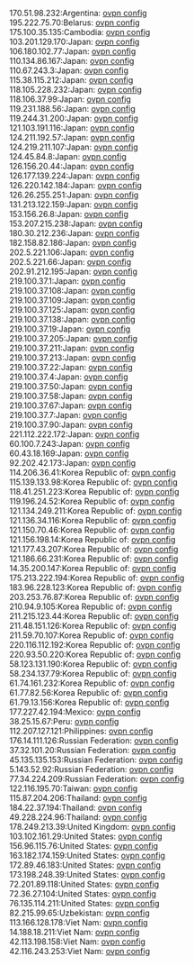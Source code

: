 170.51.98.232:Argentina: [ovpn config](vpn/170_51_98_232.ovpn)  
195.222.75.70:Belarus: [ovpn config](vpn/195_222_75_70.ovpn)  
175.100.35.135:Cambodia: [ovpn config](vpn/175_100_35_135.ovpn)  
103.201.129.170:Japan: [ovpn config](vpn/103_201_129_170.ovpn)  
106.180.102.77:Japan: [ovpn config](vpn/106_180_102_77.ovpn)  
110.134.86.167:Japan: [ovpn config](vpn/110_134_86_167.ovpn)  
110.67.243.3:Japan: [ovpn config](vpn/110_67_243_3.ovpn)  
115.38.115.212:Japan: [ovpn config](vpn/115_38_115_212.ovpn)  
118.105.228.232:Japan: [ovpn config](vpn/118_105_228_232.ovpn)  
118.106.37.99:Japan: [ovpn config](vpn/118_106_37_99.ovpn)  
119.231.188.56:Japan: [ovpn config](vpn/119_231_188_56.ovpn)  
119.244.31.200:Japan: [ovpn config](vpn/119_244_31_200.ovpn)  
121.103.191.116:Japan: [ovpn config](vpn/121_103_191_116.ovpn)  
124.211.192.57:Japan: [ovpn config](vpn/124_211_192_57.ovpn)  
124.219.211.107:Japan: [ovpn config](vpn/124_219_211_107.ovpn)  
124.45.84.8:Japan: [ovpn config](vpn/124_45_84_8.ovpn)  
126.156.20.44:Japan: [ovpn config](vpn/126_156_20_44.ovpn)  
126.177.139.224:Japan: [ovpn config](vpn/126_177_139_224.ovpn)  
126.220.142.184:Japan: [ovpn config](vpn/126_220_142_184.ovpn)  
126.26.255.251:Japan: [ovpn config](vpn/126_26_255_251.ovpn)  
131.213.122.159:Japan: [ovpn config](vpn/131_213_122_159.ovpn)  
153.156.26.8:Japan: [ovpn config](vpn/153_156_26_8.ovpn)  
153.207.215.238:Japan: [ovpn config](vpn/153_207_215_238.ovpn)  
180.30.212.236:Japan: [ovpn config](vpn/180_30_212_236.ovpn)  
182.158.82.186:Japan: [ovpn config](vpn/182_158_82_186.ovpn)  
202.5.221.106:Japan: [ovpn config](vpn/202_5_221_106.ovpn)  
202.5.221.66:Japan: [ovpn config](vpn/202_5_221_66.ovpn)  
202.91.212.195:Japan: [ovpn config](vpn/202_91_212_195.ovpn)  
219.100.37.1:Japan: [ovpn config](vpn/219_100_37_1.ovpn)  
219.100.37.108:Japan: [ovpn config](vpn/219_100_37_108.ovpn)  
219.100.37.109:Japan: [ovpn config](vpn/219_100_37_109.ovpn)  
219.100.37.125:Japan: [ovpn config](vpn/219_100_37_125.ovpn)  
219.100.37.138:Japan: [ovpn config](vpn/219_100_37_138.ovpn)  
219.100.37.19:Japan: [ovpn config](vpn/219_100_37_19.ovpn)  
219.100.37.205:Japan: [ovpn config](vpn/219_100_37_205.ovpn)  
219.100.37.211:Japan: [ovpn config](vpn/219_100_37_211.ovpn)  
219.100.37.213:Japan: [ovpn config](vpn/219_100_37_213.ovpn)  
219.100.37.22:Japan: [ovpn config](vpn/219_100_37_22.ovpn)  
219.100.37.4:Japan: [ovpn config](vpn/219_100_37_4.ovpn)  
219.100.37.50:Japan: [ovpn config](vpn/219_100_37_50.ovpn)  
219.100.37.58:Japan: [ovpn config](vpn/219_100_37_58.ovpn)  
219.100.37.67:Japan: [ovpn config](vpn/219_100_37_67.ovpn)  
219.100.37.7:Japan: [ovpn config](vpn/219_100_37_7.ovpn)  
219.100.37.90:Japan: [ovpn config](vpn/219_100_37_90.ovpn)  
221.112.222.172:Japan: [ovpn config](vpn/221_112_222_172.ovpn)  
60.100.7.243:Japan: [ovpn config](vpn/60_100_7_243.ovpn)  
60.43.18.169:Japan: [ovpn config](vpn/60_43_18_169.ovpn)  
92.202.42.173:Japan: [ovpn config](vpn/92_202_42_173.ovpn)  
114.206.36.41:Korea Republic of: [ovpn config](vpn/114_206_36_41.ovpn)  
115.139.133.98:Korea Republic of: [ovpn config](vpn/115_139_133_98.ovpn)  
118.41.251.223:Korea Republic of: [ovpn config](vpn/118_41_251_223.ovpn)  
119.196.24.52:Korea Republic of: [ovpn config](vpn/119_196_24_52.ovpn)  
121.134.249.211:Korea Republic of: [ovpn config](vpn/121_134_249_211.ovpn)  
121.136.34.116:Korea Republic of: [ovpn config](vpn/121_136_34_116.ovpn)  
121.150.70.46:Korea Republic of: [ovpn config](vpn/121_150_70_46.ovpn)  
121.156.198.14:Korea Republic of: [ovpn config](vpn/121_156_198_14.ovpn)  
121.177.43.207:Korea Republic of: [ovpn config](vpn/121_177_43_207.ovpn)  
121.186.66.231:Korea Republic of: [ovpn config](vpn/121_186_66_231.ovpn)  
14.35.200.147:Korea Republic of: [ovpn config](vpn/14_35_200_147.ovpn)  
175.213.222.194:Korea Republic of: [ovpn config](vpn/175_213_222_194.ovpn)  
183.96.228.123:Korea Republic of: [ovpn config](vpn/183_96_228_123.ovpn)  
203.253.76.87:Korea Republic of: [ovpn config](vpn/203_253_76_87.ovpn)  
210.94.9.105:Korea Republic of: [ovpn config](vpn/210_94_9_105.ovpn)  
211.215.123.44:Korea Republic of: [ovpn config](vpn/211_215_123_44.ovpn)  
211.48.151.126:Korea Republic of: [ovpn config](vpn/211_48_151_126.ovpn)  
211.59.70.107:Korea Republic of: [ovpn config](vpn/211_59_70_107.ovpn)  
220.116.112.192:Korea Republic of: [ovpn config](vpn/220_116_112_192.ovpn)  
220.93.50.220:Korea Republic of: [ovpn config](vpn/220_93_50_220.ovpn)  
58.123.131.190:Korea Republic of: [ovpn config](vpn/58_123_131_190.ovpn)  
58.234.137.79:Korea Republic of: [ovpn config](vpn/58_234_137_79.ovpn)  
61.74.161.232:Korea Republic of: [ovpn config](vpn/61_74_161_232.ovpn)  
61.77.82.56:Korea Republic of: [ovpn config](vpn/61_77_82_56.ovpn)  
61.79.13.156:Korea Republic of: [ovpn config](vpn/61_79_13_156.ovpn)  
177.227.42.194:Mexico: [ovpn config](vpn/177_227_42_194.ovpn)  
38.25.15.67:Peru: [ovpn config](vpn/38_25_15_67.ovpn)  
112.207.127.121:Philippines: [ovpn config](vpn/112_207_127_121.ovpn)  
176.14.111.126:Russian Federation: [ovpn config](vpn/176_14_111_126.ovpn)  
37.32.101.20:Russian Federation: [ovpn config](vpn/37_32_101_20.ovpn)  
45.135.135.153:Russian Federation: [ovpn config](vpn/45_135_135_153.ovpn)  
5.143.52.92:Russian Federation: [ovpn config](vpn/5_143_52_92.ovpn)  
77.34.224.209:Russian Federation: [ovpn config](vpn/77_34_224_209.ovpn)  
122.116.195.70:Taiwan: [ovpn config](vpn/122_116_195_70.ovpn)  
115.87.204.206:Thailand: [ovpn config](vpn/115_87_204_206.ovpn)  
184.22.37.194:Thailand: [ovpn config](vpn/184_22_37_194.ovpn)  
49.228.224.96:Thailand: [ovpn config](vpn/49_228_224_96.ovpn)  
178.249.213.39:United Kingdom: [ovpn config](vpn/178_249_213_39.ovpn)  
103.102.161.29:United States: [ovpn config](vpn/103_102_161_29.ovpn)  
156.96.115.76:United States: [ovpn config](vpn/156_96_115_76.ovpn)  
163.182.174.159:United States: [ovpn config](vpn/163_182_174_159.ovpn)  
172.89.46.183:United States: [ovpn config](vpn/172_89_46_183.ovpn)  
173.198.248.39:United States: [ovpn config](vpn/173_198_248_39.ovpn)  
72.201.89.118:United States: [ovpn config](vpn/72_201_89_118.ovpn)  
72.36.27.104:United States: [ovpn config](vpn/72_36_27_104.ovpn)  
76.135.114.211:United States: [ovpn config](vpn/76_135_114_211.ovpn)  
82.215.99.65:Uzbekistan: [ovpn config](vpn/82_215_99_65.ovpn)  
113.166.128.178:Viet Nam: [ovpn config](vpn/113_166_128_178.ovpn)  
14.188.18.211:Viet Nam: [ovpn config](vpn/14_188_18_211.ovpn)  
42.113.198.158:Viet Nam: [ovpn config](vpn/42_113_198_158.ovpn)  
42.116.243.253:Viet Nam: [ovpn config](vpn/42_116_243_253.ovpn)  
